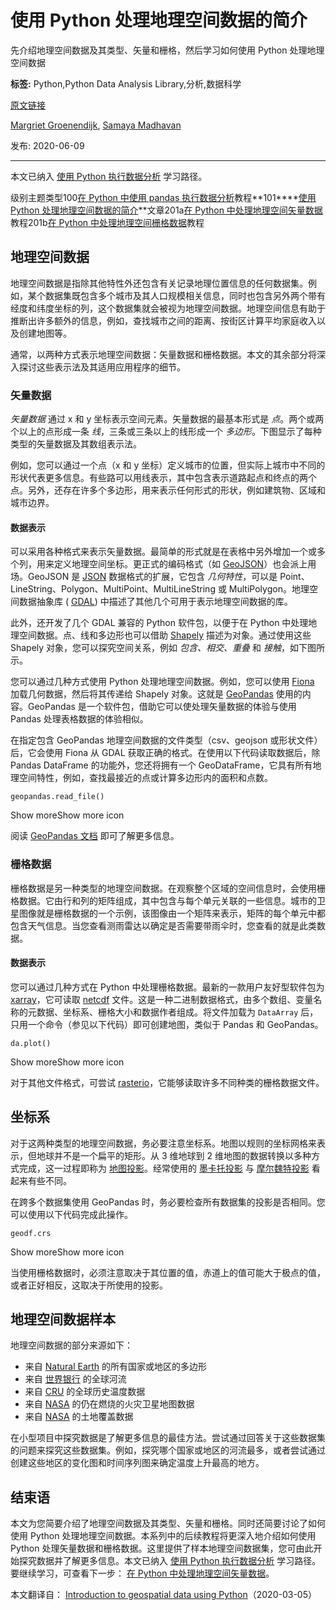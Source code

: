# 使用 Python 处理地理空间数据的简介
先介绍地理空间数据及其类型、矢量和栅格，然后学习如何使用 Python 处理地理空间数据

**标签:** Python,Python Data Analysis Library,分析,数据科学

[原文链接](https://developer.ibm.com/zh/articles/introduction-to-geospatial-data-using-python/)

[Margriet Groenendijk](https://developer.ibm.com/zh/profiles/mgroenen), [Samaya Madhavan](https://developer.ibm.com/zh/profiles/smadhava)

发布: 2020-06-09

* * *

本文已纳入 [使用 Python 执行数据分析](https://developer.ibm.com/zh/series/learning-path-data-analysis-using-python/) 学习路径。

级别主题类型100[在 Python 中使用 pandas 执行数据分析](https://developer.ibm.com/zh/technologies/data-science/tutorials/data-analysis-in-python-using-pandas)教程**101****[使用 Python 处理地理空间数据的简介](https://developer.ibm.com/zh/articles/introduction-to-geospatial-data-using-python/)**文章201a[在 Python 中处理地理空间矢量数据](https://developer.ibm.com/zh/tutorials/working-with-geospatial-vector-data-in-python/)教程201b[在 Python 中处理地理空间栅格数据](https://developer.ibm.com/zh/tutorials/working-with-geospatial-raster-data-in-python/)教程

## 地理空间数据

地理空间数据是指除其他特性外还包含有关记录地理位置信息的任何数据集。例如，某个数据集既包含多个城市及其人口规模相关信息，同时也包含另外两个带有经度和纬度坐标的列，这个数据集就会被视为地理空间数据。地理空间信息有助于推断出许多额外的信息，例如，查找城市之间的距离、按街区计算平均家庭收入以及创建地图等。

通常，以两种方式表示地理空间数据：矢量数据和栅格数据。本文的其余部分将深入探讨这些表示法及其适用应用程序的细节。

### 矢量数据

_矢量数据_ 通过 x 和 y 坐标表示空间元素。矢量数据的最基本形式是 _点_。两个或两个以上的点形成一条 _线_，三条或三条以上的线形成一个 _多边形_。下图显示了每种类型的矢量数据及其数组表示法。

例如，您可以通过一个点（x 和 y 坐标）定义城市的位置，但实际上城市中不同的形状代表更多信息。有些路可以用线表示，其中包含表示道路起点和终点的两个点。另外，还存在许多个多边形，用来表示任何形式的形状，例如建筑物、区域和城市边界。

#### 数据表示

可以采用各种格式来表示矢量数据。最简单的形式就是在表格中另外增加一个或多个列，用来定义地理空间坐标。更正式的编码格式（如 [GeoJSON](https://geojson.org/)）也会派上用场。GeoJSON 是 [JSON](https://www.json.org/json-en.html) 数据格式的扩展，它包含 _几何特性_，可以是 Point、LineString、Polygon、MultiPoint、MultiLineString 或 MultiPolygon。地理空间数据抽象库 ( [GDAL](https://gdal.org/)) 中描述了其他几个可用于表示地理空间数据的库。

此外，还开发了几个 GDAL 兼容的 Python 软件包，以便于在 Python 中处理地理空间数据。点、线和多边形也可以借助 [Shapely](https://shapely.readthedocs.io/) 描述为对象。通过使用这些 Shapely 对象，您可以探究空间关系，例如 _包含、相交、重叠_ 和 _接触_，如下图所示。

您可以通过几种方式使用 Python 处理地理空间数据。例如，您可以使用 [Fiona](https://pypi.org/project/Fiona/) 加载几何数据，然后将其传递给 Shapely 对象。这就是 [GeoPandas](https://geopandas.org/) 使用的内容。GeoPandas 是一个软件包，借助它可以使处理矢量数据的体验与使用 Pandas 处理表格数据的体验相似。

在指定包含 GeoPandas 地理空间数据的文件类型（csv、geojson 或形状文件）后，它会使用 Fiona 从 GDAL 获取正确的格式。在使用以下代码读取数据后，除 Pandas DataFrame 的功能外，您还将拥有一个 GeoDataFrame，它具有所有地理空间特性，例如，查找最接近的点或计算多边形内的面积和点数。

```
geopandas.read_file()

```

Show moreShow more icon

阅读 [GeoPandas 文档](https://geopandas.org/) 即可了解更多信息。

### 栅格数据

栅格数据是另一种类型的地理空间数据。在观察整个区域的空间信息时，会使用栅格数据。它由行和列的矩阵组成，其中包含与每个单元关联的一些信息。城市的卫星图像就是栅格数据的一个示例，该图像由一个矩阵来表示，矩阵的每个单元中都包含天气信息。当您查看测雨雷达以确定是否需要带雨伞时，您查看的就是此类数据。

#### 数据表示

您可以通过几种方式在 Python 中处理栅格数据。最新的一款用户友好型软件包为 [xarray](http://xarray.pydata.org/en/stable/)，它可读取 [netcdf](https://www.unidata.ucar.edu/software/netcdf/docs/faq.html#What-Is-netCDF) 文件。这是一种二进制数据格式，由多个数组、变量名称的元数据、坐标系、栅格大小和数据作者组成。将文件加载为 `DataArray` 后，只用一个命令（参见以下代码）即可创建地图，类似于 Pandas 和 GeoPandas。

```
da.plot()

```

Show moreShow more icon

对于其他文件格式，可尝试 [rasterio](https://rasterio.readthedocs.io/en/latest/intro.html)，它能够读取许多不同种类的栅格数据文件。

## 坐标系

对于这两种类型的地理空间数据，务必要注意坐标系。地图以规则的坐标网格来表示，但地球并不是一个扁平的矩形。从 3 维地球到 2 维地图的数据转换以多种方式完成，这一过程即称为 [地图投影](https://en.wikipedia.org/wiki/Map_projection)。经常使用的 [墨卡托投影](https://en.wikipedia.org/wiki/Mercator_projection) 与 [摩尔魏特投影](https://en.wikipedia.org/wiki/Mollweide_projection) 看起来有些不同。

在跨多个数据集使用 GeoPandas 时，务必要检查所有数据集的投影是否相同。您可以使用以下代码完成此操作。

```
geodf.crs

```

Show moreShow more icon

当使用栅格数据时，必须注意取决于其位置的值，赤道上的值可能大于极点的值，或者正好相反，这取决于所使用的投影。

## 地理空间数据样本

地理空间数据的部分来源如下：

- 来自 [Natural Earth](https://www.naturalearthdata.com/downloads/50m-cultural-vectors/50m-admin-0-countries-2/) 的所有国家或地区的多边形
- 来自 [世界银行](https://datacatalog.worldbank.org/dataset/major-rivers-world) 的全球河流
- 来自 [CRU](https://crudata.uea.ac.uk/cru/data/hrg/) 的全球历史温度数据
- 来自 [NASA](https://firms.modaps.eosdis.nasa.gov/active_fire/#firms-shapefile) 的仍在燃烧的火灾卫星地图数据
- 来自 [NASA](https://modis.gsfc.nasa.gov/data/dataprod/mod12.php) 的土地覆盖数据

在小型项目中探究数据是了解更多信息的最佳方法。尝试通过回答关于这些数据集的问题来探究这些数据集。例如，探究哪个国家或地区的河流最多，或者尝试通过创建这些地区的变化图和时间序列图来确定温度上升最高的地方。

## 结束语

本文为您简要介绍了地理空间数据及其类型、矢量和栅格。同时还简要讨论了如何使用 Python 处理地理空间数据。本系列中的后续教程将更深入地介绍如何使用 Python 处理矢量数据和栅格数据。这里提供了样本地理空间数据集，您可由此开始探究数据并了解更多信息。本文已纳入 [使用 Python 执行数据分析](https://developer.ibm.com/zh/series/learning-path-data-analysis-using-python/) 学习路径。要继续学习，可查看下一步： [在 Python 中处理地理空间矢量数据](https://developer.ibm.com/zh/tutorials/working-with-geospatial-vector-data-in-python/)。

本文翻译自： [Introduction to geospatial data using Python](https://developer.ibm.com/articles/introduction-to-geospatial-data-using-python/)（2020-03-05）